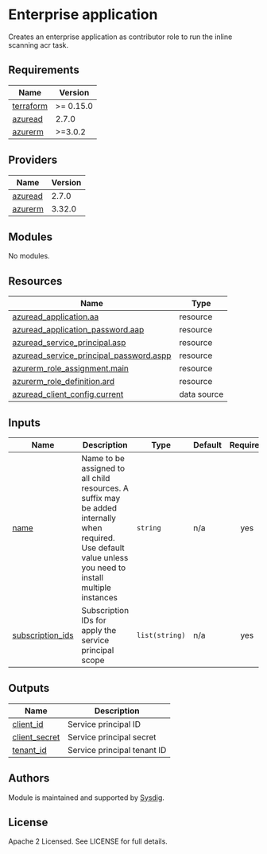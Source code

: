 
# Enterprise application

Creates an enterprise application as contributor role to run the inline scanning acr task.


<!-- BEGINNING OF PRE-COMMIT-TERRAFORM DOCS HOOK -->
## Requirements

| Name | Version |
|------|---------|
| <a name="requirement_terraform"></a> [terraform](#requirement\_terraform) | >= 0.15.0 |
| <a name="requirement_azuread"></a> [azuread](#requirement\_azuread) | 2.7.0 |
| <a name="requirement_azurerm"></a> [azurerm](#requirement\_azurerm) | >=3.0.2 |

## Providers

| Name | Version |
|------|---------|
| <a name="provider_azuread"></a> [azuread](#provider\_azuread) | 2.7.0 |
| <a name="provider_azurerm"></a> [azurerm](#provider\_azurerm) | 3.32.0 |

## Modules

No modules.

## Resources

| Name | Type |
|------|------|
| [azuread_application.aa](https://registry.terraform.io/providers/hashicorp/azuread/2.7.0/docs/resources/application) | resource |
| [azuread_application_password.aap](https://registry.terraform.io/providers/hashicorp/azuread/2.7.0/docs/resources/application_password) | resource |
| [azuread_service_principal.asp](https://registry.terraform.io/providers/hashicorp/azuread/2.7.0/docs/resources/service_principal) | resource |
| [azuread_service_principal_password.aspp](https://registry.terraform.io/providers/hashicorp/azuread/2.7.0/docs/resources/service_principal_password) | resource |
| [azurerm_role_assignment.main](https://registry.terraform.io/providers/hashicorp/azurerm/latest/docs/resources/role_assignment) | resource |
| [azurerm_role_definition.ard](https://registry.terraform.io/providers/hashicorp/azurerm/latest/docs/resources/role_definition) | resource |
| [azuread_client_config.current](https://registry.terraform.io/providers/hashicorp/azuread/2.7.0/docs/data-sources/client_config) | data source |

## Inputs

| Name | Description | Type | Default | Required |
|------|-------------|------|---------|:--------:|
| <a name="input_name"></a> [name](#input\_name) | Name to be assigned to all child resources. A suffix may be added internally when required. Use default value unless you need to install multiple instances | `string` | n/a | yes |
| <a name="input_subscription_ids"></a> [subscription\_ids](#input\_subscription\_ids) | Subscription IDs for apply the service principal scope | `list(string)` | n/a | yes |

## Outputs

| Name | Description |
|------|-------------|
| <a name="output_client_id"></a> [client\_id](#output\_client\_id) | Service principal ID |
| <a name="output_client_secret"></a> [client\_secret](#output\_client\_secret) | Service principal secret |
| <a name="output_tenant_id"></a> [tenant\_id](#output\_tenant\_id) | Service principal tenant ID |
<!-- END OF PRE-COMMIT-TERRAFORM DOCS HOOK -->

## Authors

Module is maintained and supported by [Sysdig](https://sysdig.com).

## License

Apache 2 Licensed. See LICENSE for full details.

